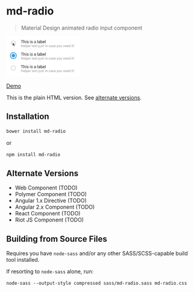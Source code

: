 # md-radio
> Material Design animated radio input component

![md-radio](demo.gif)

[Demo](http://lukeed.github.io/md-radio/)

This is the plain HTML version. See [alternate versions](#alternate-versions).

## Installation
```bash
bower install md-radio
```
or
```bash
npm install md-radio
```

## Alternate Versions

* Web Component (TODO)
* Polymer Component (TODO)
* Angular 1.x Directive (TODO)
* Angular 2.x Component (TODO)
* React Component (TODO)
* Riot JS Component (TODO)

## Building from Source Files
Requires you have `node-sass` and/or any other SASS/SCSS-capable build tool installed.

If resorting to `node-sass` alone, run:
```
node-sass --output-style compressed sass/md-radio.sass md-radio.css
```
